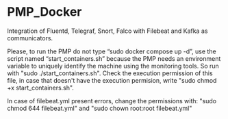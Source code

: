# PMP_Docker
Integration of Fluentd, Telegraf, Snort, Falco with Filebeat and Kafka as communicators.

Please, to run the PMP do not type “sudo docker compose up -d”, use the script named “start_containers.sh” because the PMP needs an environment variable to uniquely identify the machine using the monitoring tools. So run with "sudo ./start_containers.sh". Check the execution permission of this file, in case that doesn't have the execution permision, write "sudo chmod +x start_containers.sh".

In case of filebeat.yml present errors, change the permissions with:
  "sudo chmod 644 filebeat.yml" and "sudo chown root:root filebeat.yml"
